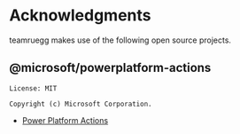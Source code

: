 # Acknowledgments

teamruegg makes use of the following open source projects.

## @microsoft/powerplatform-actions

    License: MIT
    
    Copyright (c) Microsoft Corporation.

* [Power Platform Actions](https://github.com/microsoft/powerplatform-actions)

